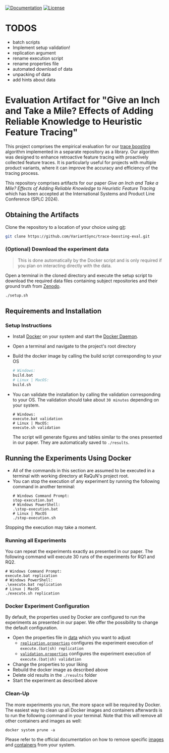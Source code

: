 [![Documentation](https://img.shields.io/badge/Documentation-Read-purple)](https://variantsync.github.io/trace-boosting-eval/)
[![License](https://img.shields.io/badge/License-GNU%20LGPLv3-blue)](LICENSE.LGPL3)

# TODOS 
- batch scripts
- Implement setup validation!
- replication argument 
- rename execution script
- rename properties file
- automated download of data 
- unpacking of data 
- add hints about data

# Evaluation Artifact for "Give an Inch and Take a Mile? Effects of Adding Reliable Knowledge to Heuristic Feature Tracing"

This project comprises the empirical evaluation for our [trace boosting]() algorithm implemented in a separate repository as a library. 
 Our algorithm was designed to enhance retroactive feature tracing with proactively collected feature traces. 
It is particularly useful for projects with multiple product variants, where it can improve the accuracy and efficiency of the tracing process. 

This repository comprises artifacts for our paper _Give an Inch and Take a Mile? Effects of Adding Reliable Knowledge to Heuristic Feature Tracing_ which has been accepted at the International Systems and Product Line Conference (SPLC 2024).

## Obtaining the Artifacts
Clone the repository to a location of your choice using [git](https://git-scm.com/):
  ```sh
  git clone https://github.com/VariantSync/trace-boosting-eval.git  
```

### (Optional) Download the experiment data
> This is done automatically by the Docker script and is only required if you plan on interacting directly with the data. 

Open a terminal in the cloned directory and execute the setup script to download the required data files containing subject repositories and their ground truth from [Zenodo](https://doi.org/10.5281/zenodo.11472597). 
```sh 
./setup.sh
```

## Requirements and Installation

### Setup Instructions
* Install [Docker](https://docs.docker.com/get-docker/) on your system and start the [Docker Daemon](https://docs.docker.com/config/daemon/).
* Open a terminal and navigate to the project's root directory
* Build the docker image by calling the build script corresponding to your OS
  ```sh
  # Windows:
  build.bat
  # Linux | MacOS:
  build.sh
  ```
* You can validate the installation by calling the validation corresponding to your OS. The validation should take about
  `30 minutes` depending on your system.

  ```shell
  # Windows:
  execute.bat validation
  # Linux | MacOS:
  execute.sh validation
  ```
  The script will generate figures and tables similar to the ones presented in our paper. They are automatically saved to
  `./results`.

## Running the Experiments Using Docker

* All of the commands in this section are assumed to be executed in a terminal with working directory at RaQuN's project
root.
* You can stop the execution of any experiment by running the following command in another terminal:
  ```shell
  # Windows Command Prompt:
  stop-execution.bat
  # Windows PowerShell:
  .\stop-execution.bat
  # Linux | MacOS
  ./stop-execution.sh
  ```
Stopping the execution may take a moment.

### Running all Experiments
You can repeat the experiments exactly as presented in our paper. The following command will execute 30 runs of the experiments
for RQ1 and RQ2.
```shell
# Windows Command Prompt:
execute.bat replication
# Windows PowerShell:
.\execute.bat replication
# Linux | MacOS
./execute.sh replication
```

### Docker Experiment Configuration
By default, the properties used by Docker are configured to run the experiments as presented in our paper. We offer the 
possibility to change the default configuration. 
* Open the properties file in [data](data) which you want to adjust
  * [`replication.properties`](data/replication.properties) configures the experiment execution 
  of `execute.(bat|sh) replication`
  * [`validation.properties`](data/validation.properties) configures the experiment execution of  
 `execute.(bat|sh) validation`
* Change the properties to your liking
* Rebuild the docker image as described above
* Delete old results in the `./results` folder
* Start the experiment as described above

### Clean-Up
The more experiments you run, the more space will be required by Docker. The easiest way to clean up all Docker images and
containers afterwards is to run the following command in your terminal. Note that this will remove all other containers and images
 as well:
```
docker system prune -a
```
Please refer to the official documentation on how to remove specific [images](https://docs.docker.com/engine/reference/commandline/image_rm/) and [containers](https://docs.docker.com/engine/reference/commandline/container_rm/) from your system.

